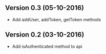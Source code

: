 ## Version 0.3 (05-10-2016)
* Add addUser, addToken, getToken methods

## Version 0.2 (03-10-2016)
* Add isAuthenticated method to api
